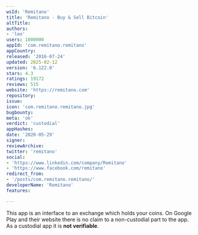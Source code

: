 ```yaml
---
wsId: 'Remitano'
title: 'Remitano - Buy & Sell Bitcoin'
altTitle: 
authors:
- 'leo'
users: 1000000
appId: 'com.remitano.remitano'
appCountry: 
released: '2016-07-24'
updated: 2025-02-12
version: '6.122.0'
stars: 4.3
ratings: 19172
reviews: 515
website: 'https://remitano.com'
repository: 
issue: 
icon: 'com.remitano.remitano.jpg'
bugbounty: 
meta: 'ok'
verdict: 'custodial'
appHashes: 
date: '2020-05-29'
signer: 
reviewArchive: 
twitter: 'remitano'
social:
- 'https://www.linkedin.com/company/Remitano'
- 'https://www.facebook.com/remitano'
redirect_from:
- '/posts/com.remitano.remitano/'
developerName: 'Remitano'
features: 

---
```


This app is an interface to an exchange which holds your coins. On Google Play
and their website there is no claim to a non-custodial part to the app. As a
custodial app it is **not verifiable**.
